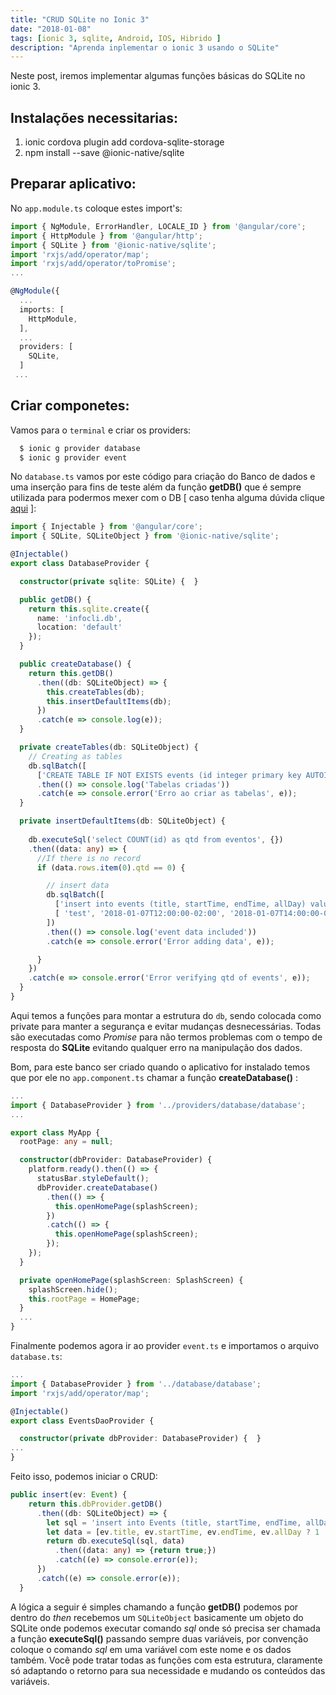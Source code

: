 ```yaml
---
title: "CRUD SQLite no Ionic 3"
date: "2018-01-08"
tags: [ionic 3, sqlite, Android, IOS, Hibrido ]
description: "Aprenda inplementar o ionic 3 usando o SQLite"
---
```


Neste post, iremos implementar algumas funções básicas do SQLite no ionic 3.

##  Instalações necessitarias:

1. ionic cordova plugin add cordova-sqlite-storage
2. npm install --save @ionic-native/sqlite

## Preparar aplicativo:

No `app.module.ts` coloque estes import's:

```ts
import { NgModule, ErrorHandler, LOCALE_ID } from '@angular/core';
import { HttpModule } from '@angular/http';
import { SQLite } from '@ionic-native/sqlite';
import 'rxjs/add/operator/map';
import 'rxjs/add/operator/toPromise';
...

@NgModule({
  ...
  imports: [
    HttpModule,
  ],
  ...
  providers: [
    SQLite,
  ]
 ...
```

## Criar componetes:

Vamos para o `terminal` e criar os providers:

```cmd
  $ ionic g provider database
  $ ionic g provider event
```

No `database.ts` vamos por este código para criação do Banco de dados e uma inserção para fins de teste além da função **getDB()** que é sempre utilizada para podermos mexer com o DB [ caso tenha alguma dúvida clique [aqui](http://www.fabricadecodigo.com/crud-sqlite-ionic/) ]:

```ts
import { Injectable } from '@angular/core';
import { SQLite, SQLiteObject } from '@ionic-native/sqlite';

@Injectable()
export class DatabaseProvider {

  constructor(private sqlite: SQLite) {  }

  public getDB() {
    return this.sqlite.create({
      name: 'infocli.db',
      location: 'default'
    });
  }

  public createDatabase() {
    return this.getDB()
      .then((db: SQLiteObject) => {
        this.createTables(db);
        this.insertDefaultItems(db);
      })
      .catch(e => console.log(e));
  }

  private createTables(db: SQLiteObject) {
    // Creating as tables
    db.sqlBatch([
      ['CREATE TABLE IF NOT EXISTS events (id integer primary key AUTOINCREMENT NOT NULL, title TEXT, startTime TEXT, endTime TEXT, allDay integer)'],])
      .then(() => console.log('Tabelas criadas'))
      .catch(e => console.error('Erro ao criar as tabelas', e));
  }

  private insertDefaultItems(db: SQLiteObject) {
    
    db.executeSql('select COUNT(id) as qtd from eventos', {})
    .then((data: any) => {
      //If there is no record
      if (data.rows.item(0).qtd == 0) {

        // insert data
        db.sqlBatch([
          ['insert into events (title, startTime, endTime, allDay) values (?,?,?,?)', 
          [ 'test', '2018-01-07T12:00:00-02:00', '2018-01-07T14:00:00-02:00', 0]]
        ])
        .then(() => console.log('event data included'))
        .catch(e => console.error('Error adding data', e));

      }
    })
    .catch(e => console.error('Error verifying qtd of events', e));
  }
}
```

Aqui temos a funções para montar a estrutura do `db`, sendo colocada como private para manter a segurança e evitar mudanças desnecessárias. Todas são executadas como *Promise* para não termos problemas com o tempo de resposta do **SQLite** evitando qualquer erro na manipulação dos dados.

Bom, para este banco ser criado quando o aplicativo for instalado temos que por ele no `app.component.ts` chamar a função **createDatabase()** :

```ts
...
import { DatabaseProvider } from '../providers/database/database';
...

export class MyApp {
  rootPage: any = null;

  constructor(dbProvider: DatabaseProvider) {
    platform.ready().then(() => {
      statusBar.styleDefault();
      dbProvider.createDatabase()
        .then(() => {
          this.openHomePage(splashScreen);
        })
        .catch(() => {
          this.openHomePage(splashScreen);
        });
    });
  }

  private openHomePage(splashScreen: SplashScreen) {
    splashScreen.hide();
    this.rootPage = HomePage;
  }
  ...
}
```

Finalmente podemos agora ir ao provider `event.ts` e importamos o arquivo `database.ts`:

```ts
...
import { DatabaseProvider } from '../database/database';
import 'rxjs/add/operator/map';

@Injectable()
export class EventsDaoProvider {

  constructor(private dbProvider: DatabaseProvider) {  }
...
}

```

Feito isso, podemos iniciar o CRUD:

```ts
public insert(ev: Event) {
    return this.dbProvider.getDB()
      .then((db: SQLiteObject) => {
        let sql = 'insert into Events (title, startTime, endTime, allDay) values (?, ?, ?, ?)';
        let data = [ev.title, ev.startTime, ev.endTime, ev.allDay ? 1 : 0];
        return db.executeSql(sql, data)
          .then((data: any) => {return true;})
          .catch((e) => console.error(e));
      })
      .catch((e) => console.error(e));
  }
```

A lógica a seguir é simples chamando a função **getDB()** podemos por dentro do *then* recebemos um `SQLiteObject` basicamente um objeto do SQLite onde podemos executar comando *sql* onde só precisa ser chamada a função **executeSql()** passando sempre duas variáveis, por convenção coloque o comando *sql* em uma variável com este nome e os dados também. Você pode tratar todas as funções com esta estrutura, claramente só adaptando o retorno para sua necessidade e mudando os conteúdos das variáveis.